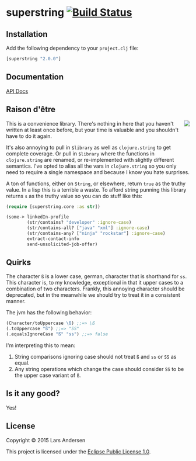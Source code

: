 # superstring [![Build Status](https://travis-ci.org/expez/superstring.svg?branch=master)](https://travis-ci.org/expez/superstring)

## Installation

Add the following dependency to your `project.clj` file:

```clj
[superstring "2.0.0"]
```

## Documentation

[API Docs](http://expez.github.io/superstring/doc/superstring.core.html)

## Raison d'être
<img src="https://cloud.githubusercontent.com/assets/1006557/8227518/71776fb2-15a8-11e5-82b5-72e4a5fd4db0.jpg" align="right">
This is a convenience library.  There's nothing in here that you haven't written at least once before, but your time is valuable and you shouldn't have to do it again.

It's also annoying to pull in `$library` as well as `clojure.string`
to get complete coverage.  Or pull in `$library` where the functions in `clojure.string` are renamed, or re-implemented with slightly different semantics.  I've opted to alias all the vars in
`clojure.string` so you only need to require a single namespace and because I know you hate surprises.

A ton of functions, either on `String`, or elsewhere, return `true` as the truthy value.  In a lisp this is a terrible a waste.  To afford string punning this library returns `s` as the truthy value so you can do stuff like this:

```clj
(require [superstring.core :as str])

(some-> linkedIn-profile
        (str/contains? "developer" :ignore-case)
        (str/contains-all? ["java" "xml"] :ignore-case)
        (str/contains-any? ["ninja" "rockstar"] :ignore-case)
        extract-contact-info
        send-unsolicited-job-offer)
```

## Quirks

The character `ß` is a lower case, german, character that is shorthand
for `ss`.  This character is, to my knowledge, exceptional in that it
upper cases to a combination of two characters.  Frankly, this
annoying character should be deprecated, but in the meanwhile we
should try to treat it in a consistent manner.

The jvm has the following behavior:

```clj
(Character/toUppercase \ß) ;;=> \ß
(.toUppercase "ß") ;;=> "SS"
(.equalsIgnoreCase "ß" "ss") ;;=> false
```

I'm interpreting this to mean:

1. String comparisons ignoring case should not treat `ß` and `ss` or
`SS` as equal.
2. Any string operations which change the case should consider `SS` to be the upper case variant of `ß`.

## Is it any good?

Yes!

## License

Copyright &copy; 2015 Lars Andersen

This project is licensed under the [Eclipse Public License 1.0][license].

[license]: http://www.eclipse.org/legal/epl-v10.html

